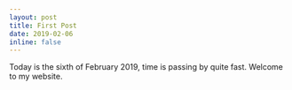 ```yaml
---
layout: post
title: First Post
date: 2019-02-06
inline: false
---
```


Today is the sixth of February 2019, time is passing by quite fast. Welcome to my website.
